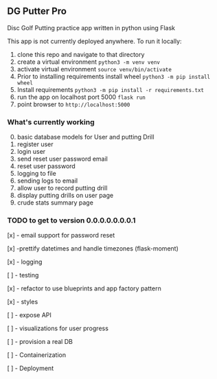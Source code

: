 ## DG Putter Pro

Disc Golf Putting practice app written in python using Flask

This app is not currently deployed anywhere. 
To run it locally:
1. clone this repo and navigate to that directory
2. create a virtual environment `python3 -m venv venv`
3. activate virtual environment `source venv/bin/activate`
4. Prior to installing requirements install wheel `python3 -m pip install wheel`
5. Install requirements `python3 -m pip install -r requirements.txt`
6. run the app on localhost port 5000 `flask run`
7. point browser to `http://localhost:5000`

### What's currently working

0. basic database models for User and putting Drill
1. register user
2. login user
3. send reset user password email
4. reset user password
5. logging to file
6. sending logs to email
7. allow user to record putting drill
8. display putting drills on user page
9. crude stats summary page
    

### TODO to get to version 0.0.0.0.0.0.0.1

[x] - email support for password reset

[x] -prettify datetimes and handle timezones (flask-moment)

[x] - logging

[ ] - testing

[x] - refactor to use blueprints and app factory pattern

[x] - styles

[ ] - expose API

[ ] - visualizations for user progress

[ ] - provision a real DB

[ ] - Containerization

[ ] - Deployment

  